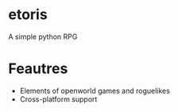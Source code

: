 etoris
======

A simple python RPG

Feautres
======

* Elements of openworld games and roguelikes
* Cross-platform support
